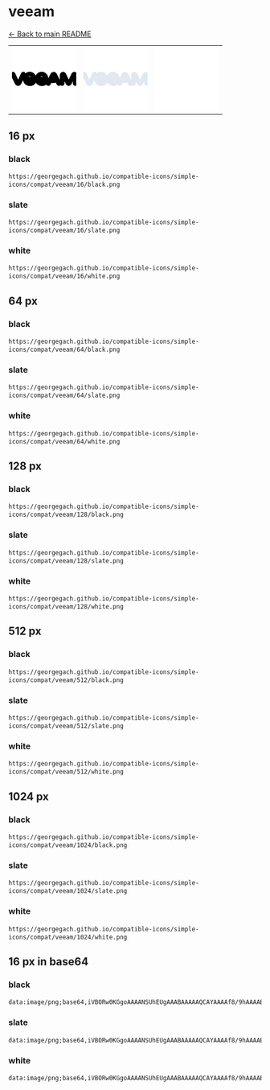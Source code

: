 # veeam

[← Back to main README](../../README.md)

<table><tr>
  <td><img src="./128/black.png" width="128" alt="veeam black icon" /></td>
  <td><img src="./128/slate.png" width="128" alt="veeam slate icon" /></td>
  <td><img src="./128/white.png" width="128" alt="veeam white icon" /></td>
</tr></table>

## 16 px

### black
```
https://georgegach.github.io/compatible-icons/simple-icons/compat/veeam/16/black.png
```

### slate
```
https://georgegach.github.io/compatible-icons/simple-icons/compat/veeam/16/slate.png
```

### white
```
https://georgegach.github.io/compatible-icons/simple-icons/compat/veeam/16/white.png
```

## 64 px

### black
```
https://georgegach.github.io/compatible-icons/simple-icons/compat/veeam/64/black.png
```

### slate
```
https://georgegach.github.io/compatible-icons/simple-icons/compat/veeam/64/slate.png
```

### white
```
https://georgegach.github.io/compatible-icons/simple-icons/compat/veeam/64/white.png
```

## 128 px

### black
```
https://georgegach.github.io/compatible-icons/simple-icons/compat/veeam/128/black.png
```

### slate
```
https://georgegach.github.io/compatible-icons/simple-icons/compat/veeam/128/slate.png
```

### white
```
https://georgegach.github.io/compatible-icons/simple-icons/compat/veeam/128/white.png
```

## 512 px

### black
```
https://georgegach.github.io/compatible-icons/simple-icons/compat/veeam/512/black.png
```

### slate
```
https://georgegach.github.io/compatible-icons/simple-icons/compat/veeam/512/slate.png
```

### white
```
https://georgegach.github.io/compatible-icons/simple-icons/compat/veeam/512/white.png
```

## 1024 px

### black
```
https://georgegach.github.io/compatible-icons/simple-icons/compat/veeam/1024/black.png
```

### slate
```
https://georgegach.github.io/compatible-icons/simple-icons/compat/veeam/1024/slate.png
```

### white
```
https://georgegach.github.io/compatible-icons/simple-icons/compat/veeam/1024/white.png
```

## 16 px in base64

### black
```
data:image/png;base64,iVBORw0KGgoAAAANSUhEUgAAABAAAAAQCAYAAAAf8/9hAAAABmJLR0QA/wD/AP+gvaeTAAAAkUlEQVQ4je3QKwoCARCA4Q+8gWjyHOIBrCaLNm/iAYwWg2CwGARh8QCCVYtG0aTR7gNfZRa2azDsD8P8MwzDMOT8B6PIfQyxRQtdbNBEDQsUkaCOMubwQAcvvHGPXupXHKKeRT5iHC7BE/vMkkvG07jG3Bu38FsBS1TRxhkl9LCOk6eYoIEKdhjghNV338v5DR+peC2VHtARwgAAAABJRU5ErkJggg==
```

### slate
```
data:image/png;base64,iVBORw0KGgoAAAANSUhEUgAAABAAAAAQCAYAAAAf8/9hAAAABmJLR0QA/wD/AP+gvaeTAAAA4ElEQVQ4je3QMUpDURhE4TP3vigWoqBFCkFIY2npJiyUWNjYKAhZhoVgKekESZYgrkDdgr2IJoFnl3Tm5eUfCxHcQZp8CzgMA0uLp2E57u00N88H5aQbeE34YE5cFy72nNwuyFdTxygTN5qlthvRd63uSs6vFXVPg69xHfKFQn1AxjNBAmXjmaxAjGxaSjxgjjFDoyfJZ/osJ4/gQ8S7g5aEjL6FVwH9TTWaCjf4jVfgAlQX5KrDvNhIKV86fGp8AnGP2UYcAS8m3nabW7cf5fhOwXrKfo5g32K+qO+X/vsBfJBlJdTLbvYAAAAASUVORK5CYII=
```

### white
```
data:image/png;base64,iVBORw0KGgoAAAANSUhEUgAAABAAAAAQCAYAAAAf8/9hAAAABmJLR0QA/wD/AP+gvaeTAAAAn0lEQVQ4je3QMS6EARRF4fMvQCM0NqG0ABsQkdDpLMMaRCdEoVBKxAKwBGpTWYQZMT6FfxKJXhRzmnvey8stXi35B+ByzFOc4xn7OMYTdrGFe6ziFttYx134wCE+ffM+7hY+xWScb8Z8xRU0Ns7x8qPk7YcvmI53MBt9NmCjuq6OqoNqr7qo1qqd6rGaDMNwgrNqpXqoNqv53z99yW++AHsKvwUx3XP+AAAAAElFTkSuQmCC
```


